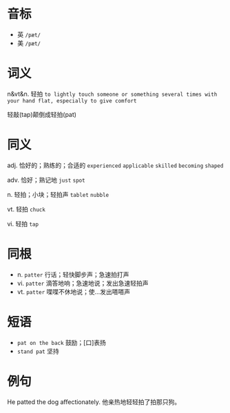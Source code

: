 # 音标

- 英 `/pæt/`
- 美 `/pæt/`

# 词义

n&vt&n. 轻拍
`to lightly touch someone or something several times with your hand flat, especially to give comfort`



轻敲(tap)颠倒成轻拍(pat)

# 同义

adj. 恰好的；熟练的；合适的
`experienced` `applicable` `skilled` `becoming` `shaped`

adv. 恰好；熟记地
`just` `spot`

n. 轻拍；小块；轻拍声
`tablet` `nubble`

vt. 轻拍
`chuck`

vi. 轻拍
`tap`

# 同根

- n. `patter` 行话；轻快脚步声；急速拍打声
- vi. `patter` 滴答地响；急速地说；发出急速轻拍声
- vt. `patter` 喋喋不休地说；使…发出嗒嗒声

# 短语

- `pat on the back` 鼓励；[口]表扬
- `stand pat` 坚持

# 例句

He patted the dog affectionately.
他亲热地轻轻拍了拍那只狗。


